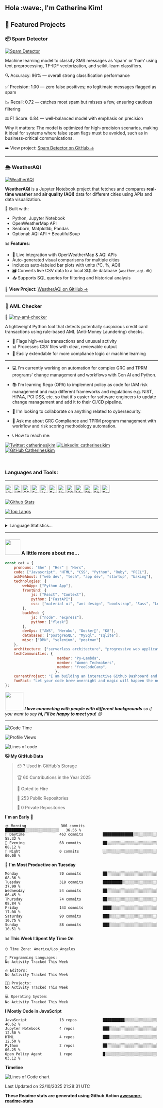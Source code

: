 <h2> Hola :wave:, I'm Catherine Kim! </h2>

## 🚀 Featured Projects

### 📦 Spam Detector

[![Spam Detector](https://img.shields.io/badge/Project-Spam%20Detector-blue)](https://github.com/Catherinesjkim/spam-detector)

Machine learning model to classify SMS messages as 'spam' or 'ham' using text preprocessing, TF-IDF vectorization, and scikit-learn classifiers.

🔍 Accuracy: 96% — overall strong classification performance

✅ Precision: 1.00 — zero false positives; no legitimate messages flagged as spam

📉 Recall: 0.72 — catches most spam but misses a few, ensuring cautious filtering

⚖️ F1 Score: 0.84 — well-balanced model with emphasis on precision

Why it matters:
The model is optimized for high-precision scenarios, making it ideal for systems where false spam flags must be avoided, such as in business-critical communications.

➡️ View project: [Spam Detector on GitHub →](https://github.com/Catherinesjkim/spam-detector)

---

### 🌦️ WeatherAQI

[![WeatherAQI](https://img.shields.io/badge/Project-WeatherAQI-blue)](https://github.com/Catherinesjkim/WeatherAQI)

**WeatherAQI** is a Jupyter Notebook project that fetches and compares **real-time weather** and **air quality (AQI)** data for different cities using APIs and data visualization.

🔧 Built with:
- Python, Jupyter Notebook
- OpenWeatherMap API
- Seaborn, Matplotlib, Pandas
- Optional: AQI API + BeautifulSoup

📊 **Features**:
- 🔄 Live integration with OpenWeatherMap & AQI APIs
- Auto-generated visual comparisons for multiple cities
- Includes auto-labeled bar plots with units (°C, %, AQI)
- 🗃️ Converts live CSV data to a local SQLite database (`weather_aqi.db`)
- 📥 Supports SQL queries for filtering and historical analysis

🔗 **View Project**: [WeatherAQI on GitHub →](https://github.com/Catherinesjkim/WeatherAQI)

---
### 🤖 AML Checker
🚧 [![my-aml-checker](https://img.shields.io/badge/Project-my--aml--checker-red?label=WIP)](https://github.com/Catherinesjkim/my-aml-checker)

A lightweight Python tool that detects potentially suspicious credit card transactions using rule-based AML (Anti-Money Laundering) checks.

- 🚨 Flags high-value transactions and unusual activity
- 📊 Processes CSV files with clear, reviewable output
- 🔧 Easily extendable for more compliance logic or machine learning

---
- :computer: I'm currently working on automation for complex GRC and TPRM programs' change management and workflows with Gen AI and Python.

- :books: I'm learning Rego (OPA) to implement policy as code for IAM risk management and map different frameworks and regulations e.g. NIST, HIPAA, PCI DSS, etc. so that it's easier for software engineers to update change management and add it to their CI/CD pipeline. 

- :raised_hands: I'm looking to collaborate on anything related to cybersecurity. 

- :information_desk_person: Ask me about GRC Compliance and TPRM program management with workflow and risk scoring methodology automation. 

- :telephone_receiver: How to reach me: 

[![Twitter: catherinesjkim](https://img.shields.io/twitter/follow/catherinesjkim?style=social)](https://twitter.com/catherinesjkim)
[![Linkedin: catherinesjkim](https://img.shields.io/badge/-catherinesjkim-blue?style=flat-square&logo=Linkedin&logoColor=white&link=https://www.linkedin.com/in/catherinesjkim/)](https://www.linkedin.com/in/catherinesjkim/)
[![GitHub Catherinesjkim](https://img.shields.io/github/followers/Catherinesjkim?label=follow&style=social)](https://github.com/Catherinesjkim)
<a href="mailto:catherinesjkim@gmail.com"><img src="https://camo.githubusercontent.com/496763677efe7093d5754b5843eeddc0de51e5625613577497706172c09c104a/68747470733a2f2f696d672e736869656c64732e696f2f7374617469632f76313f6c6162656c266d6573736167653d456d61696c26636f6c6f723d67726179266c6f676f3d676d61696c" alt="" data-canonical-src="https://img.shields.io/static/v1?label&amp;message=Email&amp;color=gray&amp;logo=gmail" style="max-width:100%;"></a>

<br />

### Languages and Tools:

<hr>
    <img align="left" alt="Visual Studio Code" width="26px" src="https://raw.githubusercontent.com/github/explore/80688e429a7d4ef2fca1e82350fe8e3517d3494d/topics/visual-studio-code/visual-studio-code.png" />
    <img align="left" alt="HTML5" width="26px" src="https://raw.githubusercontent.com/github/explore/80688e429a7d4ef2fca1e82350fe8e3517d3494d/topics/html/html.png" />
    <img align="left" alt="CSS3" width="26px" src="https://raw.githubusercontent.com/github/explore/80688e429a7d4ef2fca1e82350fe8e3517d3494d/topics/css/css.png" />
    <img align="left" alt="Sass" width="26px" src="https://raw.githubusercontent.com/github/explore/80688e429a7d4ef2fca1e82350fe8e3517d3494d/topics/sass/sass.png" />
    <img align="left" alt="JavaScript" width="26px" src="https://raw.githubusercontent.com/github/explore/80688e429a7d4ef2fca1e82350fe8e3517d3494d/topics/javascript/javascript.png" />
    <img align="left" alt="React" width="26px" src="https://raw.githubusercontent.com/github/explore/80688e429a7d4ef2fca1e82350fe8e3517d3494d/topics/react/react.png" />    
    <img align="left" alt="Node.js" width="26px" src="https://raw.githubusercontent.com/github/explore/80688e429a7d4ef2fca1e82350fe8e3517d3494d/topics/nodejs/nodejs.png" />    
    <img align="left" alt="SQL" width="26px" src="https://raw.githubusercontent.com/github/explore/80688e429a7d4ef2fca1e82350fe8e3517d3494d/topics/sql/sql.png" />
    <img align="left" alt="MySQL" width="26px" src="https://raw.githubusercontent.com/github/explore/80688e429a7d4ef2fca1e82350fe8e3517d3494d/topics/mysql/mysql.png" />    
    <img align="left" alt="Git" width="26px" src="https://raw.githubusercontent.com/github/explore/80688e429a7d4ef2fca1e82350fe8e3517d3494d/topics/git/git.png" />  
    <img align="left" alt="GitHub" width="26px" src="https://raw.githubusercontent.com/github/explore/78df643247d429f6cc873026c0622819ad797942/topics/github/github.png" /> 
    <img align="left" alt="Terminal" width="26px" src="https://raw.githubusercontent.com/github/explore/80688e429a7d4ef2fca1e82350fe8e3517d3494d/topics/terminal/terminal.png" />
    
</hr>

<br />
<br />

[![Github Stats](https://github-readme-stats.vercel.app/api?username=catherinesjkim&theme=midnight-purple&show_icons=true)](https://github.com/catherinesjkim/github-readme-stats)
    
[![Top Langs](https://github-readme-stats.vercel.app/api/top-langs/?username=catherinesjkim&layout=compact&theme=midnight-purple&show_icons=true)](https://github.com/catherinesjkim/github-readme-stats) 

<hr>
<details>
    <summary>Language Statistics...</summary><br/>
    <p align = "center">
        <img src="https://wakatime.com/share/@catherinesjkim/c9ce63dd-e75b-4091-9db2-d18ed4de7e6c.svg" height="400" />
    </p>
</details>
<hr>


### <img src="https://media.giphy.com/media/VgCDAzcKvsR6OM0uWg/giphy.gif" width="50"> A little more about me...  

```javascript
const cat = {
    pronouns: "She" | "Her" | "Hers",
    code: ["Javascript", "HTML", "CSS", "Python", "Ruby", "FEEL"],
    askMeAbout: ["web dev", "tech", "app dev", "startup", "baking"],
    technologies: {
        webApp: ["Python App"],
        frontEnd: {
            js: ["React", "Context"],
            python: ["FastAPI"]
            css: ["material ui", "ant design", "bootstrap", "Sass", "Less"]
        },
        backEnd: {
            js: ["node", "express"],
            python: ["flask"]
        },
        devOps: ["AWS", "Heroku", "Docker🐳", "K8"],
        databases: ["postgreSQL", "MySql", "sqlite"],
        misc: ["DMN", "selenium", "postman"]
    },
    architecture: ["serverless architecture", "progressive web applications", "single page applications", "microservices", "event-driven", "design system pattern"],
    techCommunities: {
                        member: "Py-Lambda",
                        member: "Women Techmakers",
                        member: "freeCodeCamp",
                       },
    currentProject: "I am building an interactive Github Dashboard and REST APIs with Flask and Python",
    funFact: "Let your code brew overnight and magic will happen the next morning"
};
```

<img src="https://media.giphy.com/media/LnQjpWaON8nhr21vNW/giphy.gif" width="60"> <em><b>I love connecting with people with different backgrounds</b> so if you want to say <b>hi, I'll be happy to meet you!</b> 😊</em>

---
<!--START_SECTION:waka-->
![Code Time](http://img.shields.io/badge/Code%20Time-287%20hrs%2034%20mins-blue)

![Profile Views](http://img.shields.io/badge/Profile%20Views-0-blue)

![Lines of code](https://img.shields.io/badge/From%20Hello%20World%20I%27ve%20Written-180.8%20thousand%20lines%20of%20code-blue)

**🐱 My GitHub Data** 

> 📦 ? Used in GitHub's Storage 
 > 
> 🏆 60 Contributions in the Year 2025
 > 
> 💼 Opted to Hire
 > 
> 📜 253 Public Repositories 
 > 
> 🔑 0 Private Repositories 
 > 
**I'm an Early 🐤** 

```text
🌞 Morning                306 commits         █████████░░░░░░░░░░░░░░░░   36.56 % 
🌆 Daytime                463 commits         ██████████████░░░░░░░░░░░   55.32 % 
🌃 Evening                68 commits          ██░░░░░░░░░░░░░░░░░░░░░░░   08.12 % 
🌙 Night                  0 commits           ░░░░░░░░░░░░░░░░░░░░░░░░░   00.00 % 
```
📅 **I'm Most Productive on Tuesday** 

```text
Monday                   70 commits          ██░░░░░░░░░░░░░░░░░░░░░░░   08.36 % 
Tuesday                  318 commits         █████████░░░░░░░░░░░░░░░░   37.99 % 
Wednesday                54 commits          ██░░░░░░░░░░░░░░░░░░░░░░░   06.45 % 
Thursday                 74 commits          ██░░░░░░░░░░░░░░░░░░░░░░░   08.84 % 
Friday                   143 commits         ████░░░░░░░░░░░░░░░░░░░░░   17.08 % 
Saturday                 90 commits          ███░░░░░░░░░░░░░░░░░░░░░░   10.75 % 
Sunday                   88 commits          ███░░░░░░░░░░░░░░░░░░░░░░   10.51 % 
```


📊 **This Week I Spent My Time On** 

```text
🕑︎ Time Zone: America/Los_Angeles

💬 Programming Languages: 
No Activity Tracked This Week

🔥 Editors: 
No Activity Tracked This Week

🐱‍💻 Projects: 
No Activity Tracked This Week

💻 Operating System: 
No Activity Tracked This Week
```

**I Mostly Code in JavaScript** 

```text
JavaScript               13 repos            ██████████░░░░░░░░░░░░░░░   40.62 % 
Jupyter Notebook         4 repos             ███░░░░░░░░░░░░░░░░░░░░░░   12.50 % 
HTML                     4 repos             ███░░░░░░░░░░░░░░░░░░░░░░   12.50 % 
Python                   2 repos             ██░░░░░░░░░░░░░░░░░░░░░░░   06.25 % 
Open Policy Agent        1 repo              █░░░░░░░░░░░░░░░░░░░░░░░░   03.12 % 
```



**Timeline**

![Lines of Code chart](https://raw.githubusercontent.com/Catherinesjkim/Catherinesjkim/main/assets/bar_graph.png)


 Last Updated on 22/10/2025 21:28:31 UTC
<!--END_SECTION:waka-->

**These Readme stats are generated using Github Action [awesome-readme-stats](https://github.com/marketplace/actions/profile-readme-stats)**
